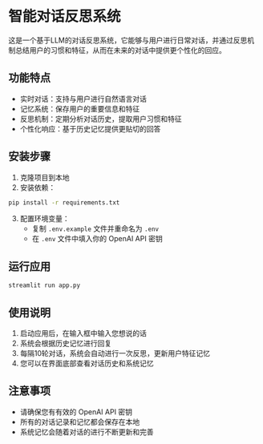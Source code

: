# 智能对话反思系统

这是一个基于LLM的对话反思系统，它能够与用户进行日常对话，并通过反思机制总结用户的习惯和特征，从而在未来的对话中提供更个性化的回应。

## 功能特点

- 实时对话：支持与用户进行自然语言对话
- 记忆系统：保存用户的重要信息和特征
- 反思机制：定期分析对话历史，提取用户习惯和特征
- 个性化响应：基于历史记忆提供更贴切的回答

## 安装步骤

1. 克隆项目到本地
2. 安装依赖：
```bash
pip install -r requirements.txt
```
3. 配置环境变量：
   - 复制 `.env.example` 文件并重命名为 `.env`
   - 在 `.env` 文件中填入你的 OpenAI API 密钥

## 运行应用

```bash
streamlit run app.py
```

## 使用说明

1. 启动应用后，在输入框中输入您想说的话
2. 系统会根据历史记忆进行回复
3. 每隔10轮对话，系统会自动进行一次反思，更新用户特征记忆
4. 您可以在界面底部查看对话历史和系统记忆

## 注意事项

- 请确保您有有效的 OpenAI API 密钥
- 所有的对话记录和记忆都会保存在本地
- 系统记忆会随着对话的进行不断更新和完善
